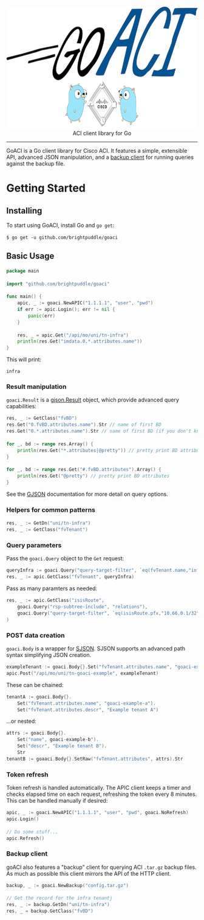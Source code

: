 <p align="center">
<img src="logo.png" width="800" height="321" border="0" alt="goACI">
<br/>
ACI client library for Go
<p>
<hr/>

GoACI is a Go client library for Cisco ACI. It features a simple, extensible API, advanced JSON manipulation, and a [backup
client](#backup-client) for running queries against the backup file.

# Getting Started

## Installing

To start using GoACI, install Go and `go get`:

`$ go get -u github.com/brightpuddle/goaci`

## Basic Usage

```go
package main

import "github.com/brightpuddle/goaci"

func main() {
    apic, _ := goaci.NewAPIC("1.1.1.1", "user", "pwd")
    if err := apic.Login(); err != nil {
        panic(err)
    }

    res, _ = apic.Get("/api/mo/uni/tn-infra")
    println(res.Get("imdata.0.*.attributes.name"))
}
```
This will print:
```
infra
```

### Result manipulation
`goaci.Result` is a [gjson.Result](https://github.com/tidwall/gjson) object, which provide advanced query capabilities:
```go
res, _ := GetClass("fvBD")
res.Get("0.fvBD.attributes.name").Str // name of first BD
res.Get("0.*.attributes.name").Str // name of first BD (if you don't know the class)

for _, bd := range res.Array() {
    println(res.Get("*.attributes|@pretty")) // pretty print BD attributes
}

for _, bd := range res.Get("#.fvBD.attributes").Array() {
    println(res.Get("@pretty") // pretty print BD attributes
}
```
See the [GJSON](https://github.com/tidwall/gjson) documentation for more detail on query options.

### Helpers for common patterns
```go
res, _ := GetDn("uni/tn-infra")
res, _ := GetClass("fvTenant")
```

### Query parameters
Pass the `goaci.Query` object to the `Get` request:

```go
queryInfra := goaci.Query("query-target-filter", `eq(fvTenant.name,"infra")`)
res, _ := apic.GetClass("fvTenant", queryInfra)
```

Pass as many paramters as needed:
```go
res, _ := apic.GetClass("isisRoute",
    goaci.Query("rsp-subtree-include", "relations"),
    goaci.Query("query-target-filter", `eq(isisRoute.pfx,"10.66.0.1/32")`,
)
```

### POST data creation
`goaci.Body` is a wrapper for [SJSON](https://github.com/tidwall/sjson). SJSON supports an advanced path syntax simplifying JSON creation.

```go
exampleTenant := goaci.Body{}.Set("fvTenant.attributes.name", "goaci-example").Str
apic.Post("/api/mo/uni/tn-goaci-example", exampleTenant)
```

These can be chained:
```go
tenantA := goaci.Body{}.
    Set("fvTenant.attributes.name", "goaci-example-a").
    Set("fvTenant.attributes.descr", "Example tenant A")
```

...or nested:
```go
attrs := goaci.Body{}.
    Set("name", goaci-example-b").
    Set("descr", "Example tenant B").
    Str
tenantB := goaaci.Body{}.SetRaw("fvTenant.attributes", attrs).Str
```

### Token refresh
Token refresh is handled automatically. The APIC client keeps a timer and checks elapsed time on each request, refreshing the token every 8 minutes. This can be handled manually if desired:
```go
apic, _ := goaci.NewAPIC("1.1.1.1", "user", "pwd", goaci.NoRefresh)
apic.Login()

// Do some stuff...
apic.Refresh()
```

### Backup client
goACI also features a "backup" client for querying ACI `.tar.gz` backup files. As much as possible this client mirrors the API of the HTTP client.

```go
backup, _ := goaci.NewBackup("config.tar.gz")

// Get the record for the infra tenantj
res, _ := backup.GetDn("uni/tn-infra")
res, _ = backup.GetClass("fvBD")
```
